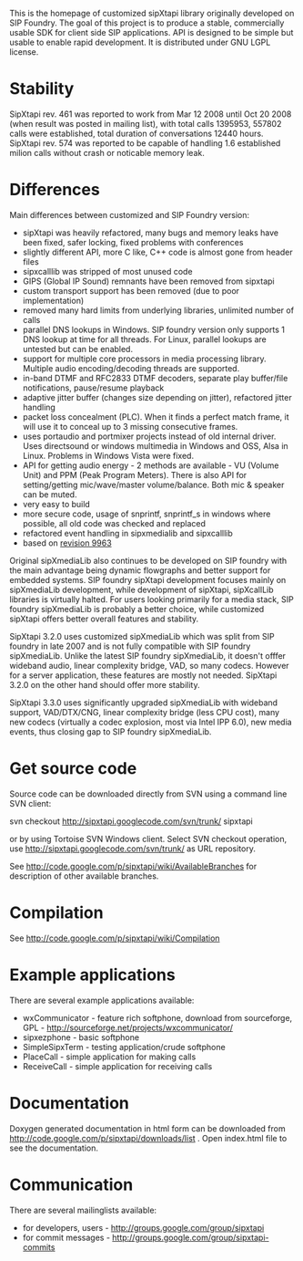This is the homepage of customized sipXtapi library originally developed on SIP Foundry. The goal of this project is to produce a stable, commercially usable SDK for client side SIP applications. API is designed to be simple but usable to enable rapid development. It is distributed under GNU LGPL license.

# Stability #
SipXtapi rev. 461 was reported to work from Mar 12 2008 until Oct 20 2008 (when result was posted in mailing list), with total calls 1395953, 557802 calls were established, total duration of conversations 12440 hours. SipXtapi rev. 574 was reported to be capable of handling 1.6 established milion calls without crash or noticable memory leak.

# Differences #

Main differences between customized and SIP Foundry version:
  * sipXtapi was heavily refactored, many bugs and memory leaks have been fixed, safer locking, fixed problems with conferences
  * slightly different API, more C like, C++ code is almost gone from header files
  * sipxcalllib was stripped of most unused code
  * GIPS (Global IP Sound) remnants have been removed from sipxtapi
  * custom transport support has been removed (due to poor implementation)
  * removed many hard limits from underlying libraries, unlimited number of calls
  * parallel DNS lookups in Windows. SIP foundry version only supports 1 DNS lookup at time for all threads. For Linux, parallel lookups are untested but can be enabled.
  * support for multiple core processors in media processing library. Multiple audio encoding/decoding threads are supported.
  * in-band DTMF and RFC2833 DTMF decoders, separate play buffer/file notifications, pause/resume playback
  * adaptive jitter buffer (changes size depending on jitter), refactored jitter handling
  * packet loss concealment (PLC). When it finds a perfect match frame, it will use it to conceal up to 3 missing consecutive frames.
  * uses portaudio and portmixer projects instead of old internal driver. Uses directsound or windows multimedia in Windows and OSS, Alsa in Linux. Problems in Windows Vista were fixed.
  * API for getting audio energy - 2 methods are available - VU (Volume Unit) and PPM (Peak Program Meters). There is also API for setting/getting mic/wave/master volume/balance. Both mic & speaker can be muted.
  * very easy to build
  * more secure code, usage of snprintf, snprintf\_s in windows where possible, all old code was checked and replaced
  * refactored event handling in sipxmedialib and sipxcalllib
  * based on [revision 9963](https://code.google.com/p/sipxtapi/source/detail?r=9963)

Original sipXmediaLib also continues to be developed on SIP foundry with the main advantage being dynamic flowgraphs and better support for embedded systems. SIP foundry sipXtapi development focuses mainly on sipXmediaLib development, while development of sipXtapi, sipXcallLib libraries is virtually halted. For users looking primarily for a media stack, SIP foundry sipXmediaLib is probably a better choice, while customized sipXtapi offers better overall features and stability.

SipXtapi 3.2.0 uses customized sipXmediaLib which was split from SIP foundry in late 2007 and is not fully compatible with SIP foundry sipXmediaLib. Unlike the latest SIP foundry sipXmediaLib, it doesn't offfer wideband audio, linear complexity bridge, VAD, so many codecs. However for a server application, these features are mostly not needed. SipXtapi 3.2.0 on the other hand should offer more stability.

SipXtapi 3.3.0 uses significantly upgraded sipXmediaLib with wideband support, VAD/DTX/CNG, linear complexity bridge (less CPU cost), many new codecs (virtually a codec explosion, most via Intel IPP 6.0), new media events, thus closing gap to SIP foundry sipXmediaLib.

# Get source code #
Source code can be downloaded directly from SVN using a command line SVN client:

svn checkout http://sipxtapi.googlecode.com/svn/trunk/ sipxtapi

or by using Tortoise SVN Windows client. Select SVN checkout operation, use http://sipxtapi.googlecode.com/svn/trunk/ as URL repository.

See http://code.google.com/p/sipxtapi/wiki/AvailableBranches for description of other available branches.

# Compilation #
See http://code.google.com/p/sipxtapi/wiki/Compilation

# Example applications #
There are several example applications available:
  * wxCommunicator - feature rich softphone, download from sourceforge, GPL - http://sourceforge.net/projects/wxcommunicator/
  * sipxezphone - basic softphone
  * SimpleSipxTerm - testing application/crude softphone
  * PlaceCall - simple application for making calls
  * ReceiveCall - simple application for receiving calls

# Documentation #
Doxygen generated documentation in html form can be downloaded from http://code.google.com/p/sipxtapi/downloads/list . Open index.html file to see the documentation.

# Communication #
There are several mailinglists available:
  * for developers, users - http://groups.google.com/group/sipxtapi
  * for commit messages - http://groups.google.com/group/sipxtapi-commits